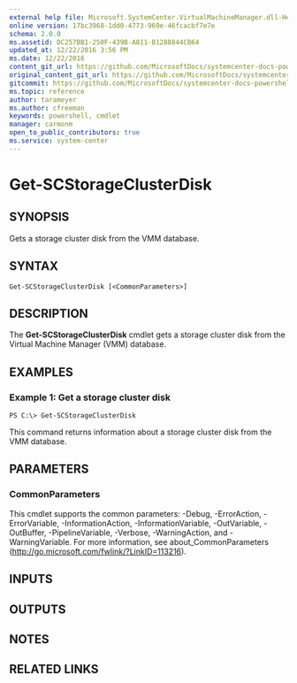 ```yaml
---
external help file: Microsoft.SystemCenter.VirtualMachineManager.dll-Help.xml
online version: 17bc3968-1dd0-4773-969e-46fcacbf7e7e
schema: 2.0.0
ms.assetid: DC257BB1-250F-439B-A811-B1288844CB64
updated_at: 12/22/2016 3:56 PM
ms.date: 12/22/2016
content_git_url: https://github.com/MicrosoftDocs/systemcenter-docs-powershell/blob/master/systemcenter-cmdlets/SystemCenter2016/VirtualMachineManager/vlatest/Get-SCStorageClusterDisk.md
original_content_git_url: https://github.com/MicrosoftDocs/systemcenter-docs-powershell/blob/master/systemcenter-cmdlets/SystemCenter2016/VirtualMachineManager/vlatest/Get-SCStorageClusterDisk.md
gitcommit: https://github.com/MicrosoftDocs/systemcenter-docs-powershell/blob/96e5647587661652225fbdd2c797cd4d59d542bc/systemcenter-cmdlets/SystemCenter2016/VirtualMachineManager/vlatest/Get-SCStorageClusterDisk.md
ms.topic: reference
author: tarameyer
ms.author: cfreeman
keywords: powershell, cmdlet
manager: carmonm
open_to_public_contributors: true
ms.service: system-center
---
```


# Get-SCStorageClusterDisk

## SYNOPSIS
Gets a storage cluster disk from the VMM database.

## SYNTAX

```
Get-SCStorageClusterDisk [<CommonParameters>]
```

## DESCRIPTION
The **Get-SCStorageClusterDisk** cmdlet gets a storage cluster disk from the Virtual Machine Manager (VMM) database.

## EXAMPLES

### Example 1: Get a storage cluster disk
```
PS C:\> Get-SCStorageClusterDisk
```

This command returns information about a storage cluster disk from the VMM database.

## PARAMETERS

### CommonParameters
This cmdlet supports the common parameters: -Debug, -ErrorAction, -ErrorVariable, -InformationAction, -InformationVariable, -OutVariable, -OutBuffer, -PipelineVariable, -Verbose, -WarningAction, and -WarningVariable. For more information, see about_CommonParameters (http://go.microsoft.com/fwlink/?LinkID=113216).

## INPUTS

## OUTPUTS

## NOTES

## RELATED LINKS

